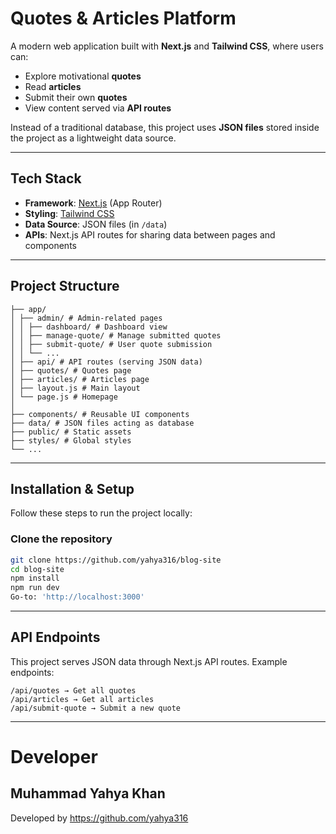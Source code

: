 # Quotes & Articles Platform

A modern web application built with **Next.js** and **Tailwind CSS**, where users can:

- Explore motivational **quotes**
- Read **articles**
- Submit their own **quotes**
- View content served via **API routes**

Instead of a traditional database, this project uses **JSON files** stored inside the project as a lightweight data source.

---

## Tech Stack

- **Framework**: [Next.js](https://nextjs.org/) (App Router)
- **Styling**: [Tailwind CSS](https://tailwindcss.com/)
- **Data Source**: JSON files (in `/data`)
- **APIs**: Next.js API routes for sharing data between pages and components

---

## Project Structure
```
├── app/
│ ├── admin/ # Admin-related pages
│ │ ├── dashboard/ # Dashboard view
│ │ ├── manage-quote/ # Manage submitted quotes
│ │ ├── submit-quote/ # User quote submission
│ │ └── ...
│ ├── api/ # API routes (serving JSON data)
│ ├── quotes/ # Quotes page
│ ├── articles/ # Articles page
│ ├── layout.js # Main layout
│ └── page.js # Homepage
│
├── components/ # Reusable UI components
├── data/ # JSON files acting as database
├── public/ # Static assets
├── styles/ # Global styles
└── ...
```
---

## Installation & Setup

Follow these steps to run the project locally:

### Clone the repository
```bash
git clone https://github.com/yahya316/blog-site
cd blog-site
npm install
npm run dev
Go-to: 'http://localhost:3000'
```

---

## API Endpoints

This project serves JSON data through Next.js API routes. Example endpoints:
```
/api/quotes → Get all quotes
/api/articles → Get all articles
/api/submit-quote → Submit a new quote
```
---

# Developer

## Muhammad Yahya Khan
Developed by https://github.com/yahya316
